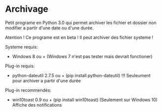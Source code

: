 # Archivage
Petit programe en Python 3.0 qui permet archiver les fichier et dossier non modifier a partir d'une date ou d'une durée.

Atention ! Ce programe est en beta ! Il peut archiver des fichier systeme !

Systeme requis:
  - Windows 8 ou + (Windows 7 n'est pas tester mais devrait fonctioner)

Plug-in requis:
  - python-dateutil 2.7.5 ou + (pip install python-dateutil) !!! Seuleument pour archiver a partir d'une durée
  
Plug-in recommendés:
  - win10toast 0.9 ou + (pip install win10toast) (Seulement sur Windows 10) Affiche des notifications
